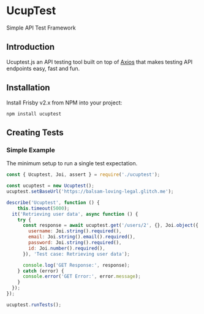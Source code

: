 # UcupTest
Simple API Test Framework

## Introduction

Ucuptest.js an API testing tool built on top of
[Axios](https://axios-http.com) that makes testing API endpoints easy,
fast and fun.

## Installation

Install Frisby v2.x from NPM into your project:

    npm install ucuptest

## Creating Tests

### Simple Example

The minimum setup to run a single test expectation.

```javascript
const { Ucuptest, Joi, assert } = require('./ucuptest');

const ucuptest = new Ucuptest();
ucuptest.setBaseUrl('https://balsam-loving-legal.glitch.me');

describe('Ucuptest', function () {
    this.timeout(5000);
  it('Retrieving user data', async function () {
    try {
      const response = await ucuptest.get('/users/2', {}, Joi.object({
        username: Joi.string().required(),
        email: Joi.string().email().required(),
        password: Joi.string().required(),
        id: Joi.number().required(),
      }), 'Test case: Retrieving user data');

      console.log('GET Response:', response);
    } catch (error) {
      console.error('GET Error:', error.message);
    }
  });
});

ucuptest.runTests();
```
